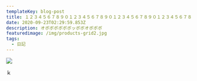 ```yaml
---
templateKey: blog-post
title: １２３４５６７８９０１２３４５６７８９０１２３４５６７８９０１２３４５６７８９０
date: 2020-09-23T02:29:59.853Z
description: オボボボボボボッボボオボボボ
featuredimage: /img/products-grid2.jpg
tags:
  - 日記
---
```

![](/img/blog-index.jpg)

ｋ